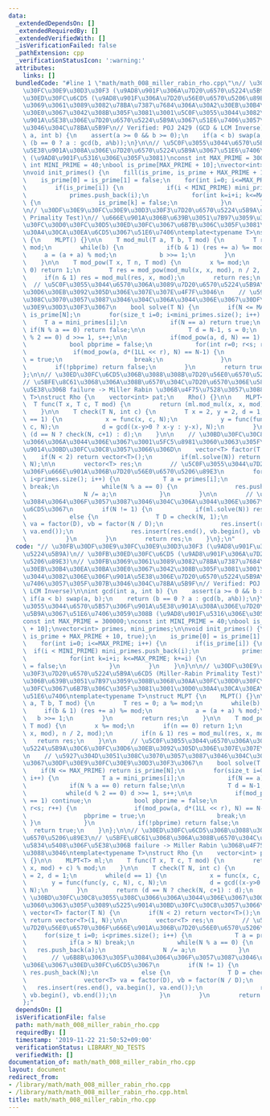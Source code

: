 ```yaml
---
data:
  _extendedDependsOn: []
  _extendedRequiredBy: []
  _extendedVerifiedWith: []
  _isVerificationFailed: false
  _pathExtension: cpp
  _verificationStatusIcon: ':warning:'
  attributes:
    links: []
  bundledCode: "#line 1 \"math/math_008_miller_rabin_rho.cpp\"\n// \u30FB\u30DF\u30E9\
    \u30FC\u30E9\u30D3\u30F3 (\u9AD8\u901F\u306A\u7D20\u6570\u5224\u5B9A)\n// \u30FB\
    \u30ED\u30FC\u6CD5 (\u9AD8\u901F\u306A\u7D20\u56E0\u6570\u5206\u89E3)\n// \u30FB\
    \u3069\u3061\u3089\u3082\u78BA\u7387\u7684\u306A\u30A2\u30EB\u30B4\u30EA\u30BA\
    \u30E0\u3067\u3042\u308B\u305F\u3081\u3001\u5C0F\u3055\u3044\u3082\u306E\u306F\
    \u901A\u5E38\u306E\u7D20\u6570\u5224\u5B9A\u3067\u51E6\u7406\u3057\u305F\u307B\
    \u3046\u304C\u78BA\u5B9F\n// Verified: POJ 2429 (GCD & LCM Inverse)\n\nint gcd(int\
    \ a, int b) {\n    assert(a >= 0 && b >= 0);\n    if(a < b) swap(a, b);\n    return\
    \ (b == 0 ? a : gcd(b, a%b));\n}\n\n// \u5C0F\u3055\u3044\u6570\u5B57\u306F\u901A\
    \u5E38\u901A\u308A\u306E\u7D20\u6570\u5224\u5B9A\u3067\u51E6\u7406\u3059\u308B\
    \ (\u9AD8\u901F\u5316\u306E\u305F\u3081)\nconst int MAX_PRIME = 300000;\nconst\
    \ int MINI_PRIME = 40;\nbool is_prime[MAX_PRIME + 10];\nvector<int> primes, mini_primes;\n\
    \nvoid init_primes() {\n    fill(is_prime, is_prime + MAX_PRIME + 10, true);\n\
    \    is_prime[0] = is_prime[1] = false;\n    for(int i=0; i<=MAX_PRIME; i++) {\n\
    \        if(is_prime[i]) {\n            if(i < MINI_PRIME) mini_primes.push_back(i);\n\
    \            primes.push_back(i);\n            for(int k=i+i; k<=MAX_PRIME; k+=i)\
    \ {\n                is_prime[k] = false;\n            }\n        }\n    }\n}\n\
    \n// \u30DF\u30E9\u30FC\u30E9\u30D3\u30F3\u7D20\u6570\u5224\u5B9A\u6CD5 (Miller-Rabin\
    \ Primality Test)\n// \u666E\u901A\u306B\u639B\u3051\u7B97\u3059\u308B\u3068\u30AA\
    \u30FC\u30D0\u30FC\u30D5\u30ED\u30FC\u3067\u6B7B\u306C\u305F\u3081\u3001\u30D0\
    \u30A4\u30CA\u30EA\u6CD5\u3067\u51E6\u7406\ntemplate<typename T>\nstruct MLPT\
    \ {\n    MLPT() {}\n\n    T mod_mul(T a, T b, T mod) {\n        T res = 0; a %=\
    \ mod;\n        while(b) {\n            if(b & 1) (res += a) %= mod;\n       \
    \     a = (a + a) % mod;\n            b >>= 1;\n        }\n        return res;\n\
    \    }\n\n    T mod_pow(T x, T n, T mod) {\n        x %= mod;\n        if(n ==\
    \ 0) return 1;\n        T res = mod_pow(mod_mul(x, x, mod), n / 2, mod);\n   \
    \     if(n & 1) res = mod_mul(res, x, mod);\n        return res;\n    }\n\n  \
    \  // \u5C0F\u3055\u3044\u6570\u306A\u3089\u7D20\u6570\u5224\u5B9A\u30C6\u30FC\
    \u30D6\u30EB\u3092\u305D\u306E\u307E\u307E\u4F7F\u3046\n    // \u5927\u304D\u3051\
    \u308C\u3070\u3057\u3087\u3046\u304C\u306A\u3044\u306E\u3067\u30DF\u30E9\u30FC\
    \u30E9\u30D3\u30F3\u3067\n    bool solve(T N) {\n        if(N <= MAX_PRIME) return\
    \ is_prime[N];\n        for(size_t i=0; i<mini_primes.size(); i++) {\n       \
    \     T a = mini_primes[i];\n            if(N == a) return true;\n           \
    \ if(N % a == 0) return false;\n\n            T d = N-1, s = 0;\n            while(d\
    \ % 2 == 0) d >>= 1, s++;\n\n            if(mod_pow(a, d, N) == 1) continue;\n\
    \            bool pbprime = false;\n            for(int r=0; r<s; r++) {\n   \
    \             if(mod_pow(a, d*(1LL << r), N) == N-1) {\n                    pbprime\
    \ = true;\n                    break;\n                }\n            }\n    \
    \        if(!pbprime) return false;\n        }\n        return true;\n    }\n\
    };\n\n// \u30ED\u30FC\u6CD5\u306B\u3088\u308B\u7D20\u56E0\u6570\u5206\u89E3\n\
    // \u5BFE\u8C61\u3068\u306A\u308B\u6570\u304C\u7D20\u6570\u306E\u5834\u5408\u306F\
    \u5E38\u306B failure -> Miller Rabin \u3068\u4F75\u7528\u3057\u3088\u3046\ntemplate<typename\
    \ T>\nstruct Rho {\n    vector<int> pat;\n    Rho() {}\n\n    MLPT<T> ml;\n  \
    \  T func(T x, T c, T mod) {\n        return (ml.mod_mul(x, x, mod) + c) % mod;\n\
    \    }\n\n    T check(T N, int c) {\n        T x = 2, y = 2, d = 1;\n        while(d\
    \ == 1) {\n            x = func(x, c, N);\n            y = func(func(y, c, N),\
    \ c, N);\n            d = gcd((x-y>0 ? x-y : y-x), N);\n        }\n        return\
    \ (d == N ? check(N, c+1) : d);\n    }\n\n    // \u30BD\u30FC\u30C8\u3055\u308C\
    \u3066\u306A\u3044\u306E\u3067\u3001\u5FC5\u8981\u3060\u3063\u305F\u3089\u5225\
    \u9014\u30BD\u30FC\u30C8\u3057\u3066\u306D\n    vector<T> factor(T N) {\n    \
    \    if(N < 2) return vector<T>();\n        if(ml.solve(N)) return vector<T>(1,\
    \ N);\n\n        vector<T> res;\n        // \u5C0F\u3055\u3044\u7D20\u56E0\u6570\
    \u306F\u666E\u901A\u306B\u7D20\u56E0\u6570\u5206\u89E3\n        for(size_t i=0;\
    \ i<primes.size(); i++) {\n            T a = primes[i];\n            if(a > N)\
    \ break;\n            while(N % a == 0) {\n                res.push_back(a);\n\
    \                N /= a;\n            }\n        }\n\n        // \u6B8B\u3063\u305F\
    \u3084\u3064\u306F\u3057\u3087\u3046\u304C\u306A\u3044\u306E\u3067\u30ED\u30FC\
    \u6CD5\u3067\n        if(N != 1) {\n            if(ml.solve(N)) res.push_back(N);\n\
    \            else {\n                T D = check(N, 1);\n                vector<T>\
    \ va = factor(D), vb = factor(N / D);\n                res.insert(res.end(), va.begin(),\
    \ va.end());\n                res.insert(res.end(), vb.begin(), vb.end());\n \
    \           }\n        }\n        return res;\n    }\n};\n"
  code: "// \u30FB\u30DF\u30E9\u30FC\u30E9\u30D3\u30F3 (\u9AD8\u901F\u306A\u7D20\u6570\
    \u5224\u5B9A)\n// \u30FB\u30ED\u30FC\u6CD5 (\u9AD8\u901F\u306A\u7D20\u56E0\u6570\
    \u5206\u89E3)\n// \u30FB\u3069\u3061\u3089\u3082\u78BA\u7387\u7684\u306A\u30A2\
    \u30EB\u30B4\u30EA\u30BA\u30E0\u3067\u3042\u308B\u305F\u3081\u3001\u5C0F\u3055\
    \u3044\u3082\u306E\u306F\u901A\u5E38\u306E\u7D20\u6570\u5224\u5B9A\u3067\u51E6\
    \u7406\u3057\u305F\u307B\u3046\u304C\u78BA\u5B9F\n// Verified: POJ 2429 (GCD &\
    \ LCM Inverse)\n\nint gcd(int a, int b) {\n    assert(a >= 0 && b >= 0);\n   \
    \ if(a < b) swap(a, b);\n    return (b == 0 ? a : gcd(b, a%b));\n}\n\n// \u5C0F\
    \u3055\u3044\u6570\u5B57\u306F\u901A\u5E38\u901A\u308A\u306E\u7D20\u6570\u5224\
    \u5B9A\u3067\u51E6\u7406\u3059\u308B (\u9AD8\u901F\u5316\u306E\u305F\u3081)\n\
    const int MAX_PRIME = 300000;\nconst int MINI_PRIME = 40;\nbool is_prime[MAX_PRIME\
    \ + 10];\nvector<int> primes, mini_primes;\n\nvoid init_primes() {\n    fill(is_prime,\
    \ is_prime + MAX_PRIME + 10, true);\n    is_prime[0] = is_prime[1] = false;\n\
    \    for(int i=0; i<=MAX_PRIME; i++) {\n        if(is_prime[i]) {\n          \
    \  if(i < MINI_PRIME) mini_primes.push_back(i);\n            primes.push_back(i);\n\
    \            for(int k=i+i; k<=MAX_PRIME; k+=i) {\n                is_prime[k]\
    \ = false;\n            }\n        }\n    }\n}\n\n// \u30DF\u30E9\u30FC\u30E9\u30D3\
    \u30F3\u7D20\u6570\u5224\u5B9A\u6CD5 (Miller-Rabin Primality Test)\n// \u666E\u901A\
    \u306B\u639B\u3051\u7B97\u3059\u308B\u3068\u30AA\u30FC\u30D0\u30FC\u30D5\u30ED\
    \u30FC\u3067\u6B7B\u306C\u305F\u3081\u3001\u30D0\u30A4\u30CA\u30EA\u6CD5\u3067\
    \u51E6\u7406\ntemplate<typename T>\nstruct MLPT {\n    MLPT() {}\n\n    T mod_mul(T\
    \ a, T b, T mod) {\n        T res = 0; a %= mod;\n        while(b) {\n       \
    \     if(b & 1) (res += a) %= mod;\n            a = (a + a) % mod;\n         \
    \   b >>= 1;\n        }\n        return res;\n    }\n\n    T mod_pow(T x, T n,\
    \ T mod) {\n        x %= mod;\n        if(n == 0) return 1;\n        T res = mod_pow(mod_mul(x,\
    \ x, mod), n / 2, mod);\n        if(n & 1) res = mod_mul(res, x, mod);\n     \
    \   return res;\n    }\n\n    // \u5C0F\u3055\u3044\u6570\u306A\u3089\u7D20\u6570\
    \u5224\u5B9A\u30C6\u30FC\u30D6\u30EB\u3092\u305D\u306E\u307E\u307E\u4F7F\u3046\
    \n    // \u5927\u304D\u3051\u308C\u3070\u3057\u3087\u3046\u304C\u306A\u3044\u306E\
    \u3067\u30DF\u30E9\u30FC\u30E9\u30D3\u30F3\u3067\n    bool solve(T N) {\n    \
    \    if(N <= MAX_PRIME) return is_prime[N];\n        for(size_t i=0; i<mini_primes.size();\
    \ i++) {\n            T a = mini_primes[i];\n            if(N == a) return true;\n\
    \            if(N % a == 0) return false;\n\n            T d = N-1, s = 0;\n \
    \           while(d % 2 == 0) d >>= 1, s++;\n\n            if(mod_pow(a, d, N)\
    \ == 1) continue;\n            bool pbprime = false;\n            for(int r=0;\
    \ r<s; r++) {\n                if(mod_pow(a, d*(1LL << r), N) == N-1) {\n    \
    \                pbprime = true;\n                    break;\n               \
    \ }\n            }\n            if(!pbprime) return false;\n        }\n      \
    \  return true;\n    }\n};\n\n// \u30ED\u30FC\u6CD5\u306B\u3088\u308B\u7D20\u56E0\
    \u6570\u5206\u89E3\n// \u5BFE\u8C61\u3068\u306A\u308B\u6570\u304C\u7D20\u6570\u306E\
    \u5834\u5408\u306F\u5E38\u306B failure -> Miller Rabin \u3068\u4F75\u7528\u3057\
    \u3088\u3046\ntemplate<typename T>\nstruct Rho {\n    vector<int> pat;\n    Rho()\
    \ {}\n\n    MLPT<T> ml;\n    T func(T x, T c, T mod) {\n        return (ml.mod_mul(x,\
    \ x, mod) + c) % mod;\n    }\n\n    T check(T N, int c) {\n        T x = 2, y\
    \ = 2, d = 1;\n        while(d == 1) {\n            x = func(x, c, N);\n     \
    \       y = func(func(y, c, N), c, N);\n            d = gcd((x-y>0 ? x-y : y-x),\
    \ N);\n        }\n        return (d == N ? check(N, c+1) : d);\n    }\n\n    //\
    \ \u30BD\u30FC\u30C8\u3055\u308C\u3066\u306A\u3044\u306E\u3067\u3001\u5FC5\u8981\
    \u3060\u3063\u305F\u3089\u5225\u9014\u30BD\u30FC\u30C8\u3057\u3066\u306D\n   \
    \ vector<T> factor(T N) {\n        if(N < 2) return vector<T>();\n        if(ml.solve(N))\
    \ return vector<T>(1, N);\n\n        vector<T> res;\n        // \u5C0F\u3055\u3044\
    \u7D20\u56E0\u6570\u306F\u666E\u901A\u306B\u7D20\u56E0\u6570\u5206\u89E3\n   \
    \     for(size_t i=0; i<primes.size(); i++) {\n            T a = primes[i];\n\
    \            if(a > N) break;\n            while(N % a == 0) {\n             \
    \   res.push_back(a);\n                N /= a;\n            }\n        }\n\n \
    \       // \u6B8B\u3063\u305F\u3084\u3064\u306F\u3057\u3087\u3046\u304C\u306A\u3044\
    \u306E\u3067\u30ED\u30FC\u6CD5\u3067\n        if(N != 1) {\n            if(ml.solve(N))\
    \ res.push_back(N);\n            else {\n                T D = check(N, 1);\n\
    \                vector<T> va = factor(D), vb = factor(N / D);\n             \
    \   res.insert(res.end(), va.begin(), va.end());\n                res.insert(res.end(),\
    \ vb.begin(), vb.end());\n            }\n        }\n        return res;\n    }\n\
    };"
  dependsOn: []
  isVerificationFile: false
  path: math/math_008_miller_rabin_rho.cpp
  requiredBy: []
  timestamp: '2019-11-22 21:50:52+09:00'
  verificationStatus: LIBRARY_NO_TESTS
  verifiedWith: []
documentation_of: math/math_008_miller_rabin_rho.cpp
layout: document
redirect_from:
- /library/math/math_008_miller_rabin_rho.cpp
- /library/math/math_008_miller_rabin_rho.cpp.html
title: math/math_008_miller_rabin_rho.cpp
---
```

